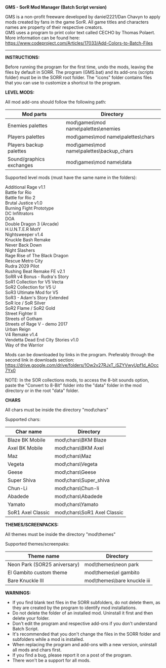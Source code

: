 <b>GMS - SorR Mod Manager (Batch Script version)</b>


GMS is a non-profit freeware developed by daniel2221/Dan Chavyn to apply mods created by fans in the game SorR.
All game titles and characters names are property of their respective creators.<br>
GMS uses a program to print color text called CECHO by Thomas Polaert. More information can be found here: https://www.codeproject.com/Articles/17033/Add-Colors-to-Batch-Files

---------------------------------------------------------------------------------------------
<b>INSTRUCTIONS:</b>

Before running the program for the first time, undo the mods, leaving the files by default in SORR.
The program (GMS.bat) and its add-ons (scripts folder) must be in the SORR root folder.
The "icons" folder contains files that you can use to customize a shortcut to the program.

<b>LEVEL MODS:</b>

All mod add-ons should follow the following path:


Mod parts		            |	Directory
------------------------|-------------------------------------------
Enemies palettes        |	mod\games\mod name\palettes\enemies
Players palettes        |	mod\games\mod name\palettes\chars
Players backup palettes	| mod\games\mod name\palettes\backup_chars
Sound/graphics exchanges| mod\games\mod name\data

Supported level mods (must have the same name in the folders):

Additional Rage v1.1<br>
Battle for Rio<br>
Battle for Rio 2<br>
Brutal Justice v1.0<br>
Burning Fight Prototype<br>
DC Infiltrators<br>
DOA<br>
Double Dragon 3 (Arcade)<br>
H.U.N.T.E.R MotY<br>
Nightsweeper v1.4<br>
Knuckle Bash Remake<br>
Never Back Down<br>
Night Slashers<br>
Rage Rise of The Black Dragon<br>
Rescue Metro City<br>
Rudra 2029 Pilot<br>
Rushing Beat Remake FE v2.1<br>
SoRR v4 Bonus - Rudra's Story<br>
SoR1 Collection for V5 Vecta<br>
SoR2 Collection for V5 U<br>
SoR3 Ultimate Mod for V5<br>
SoR3 - Adam's Story Extended<br>
SoR Ice / SoR Silver<br>
SoR2 Flame / SoR2 Gold<br>
Street Fighter II<br>
Streets of Gotham<br>
Streets of Rage V - demo 2017<br>
Urban Reign<br>
V4 Remake v1.4<br>
Vendetta Dead End City Stories v1.0<br>
Way of the Warrior<br>

Mods can be downloaded by links in the program. Preferably through the second link in downloads section: https://drive.google.com/drive/folders/1Ow2v27RJxT_iSZYVwyUpf1d_AOcc7Yx0

NOTE: In the SOR collections mods, to access the 8-bit sounds option, paste the "Convert to 8-Bit" folder into the "data" folder in the mod directory or in the root "data" folder.

<b>CHARS</b>

All chars must be inside the directory "mod\chars"

Supported chars:

Char name       |	Directory
----------------|-----------------------------------------------
Blaze BK Mobile |	mod\chars\BKM Blaze
Axel BK Mobile  |	mod\chars\BKM Axel
Maz			        |	mod\chars\Maz
Vegeta			    |	mod\chars\Vegeta
Geese           |	mod\chars\Geese
Super Shiva     |	mod\chars\Super_shiva
Chun-Li         |	mod\chars\Chun-li
Abadede			    |	mod\chars\Abadede
Yamato			    |	mod\chars\Yamato
SoR1 Axel Classic	|	mod\chars\SoR1 Axel Classic


<b>THEMES/SCREENPACKS:</b>

All themes must be inside the directory "mod\themes"

Supported themes/screenpaks:

Theme name		              |	Directory
----------------------------|-------------------------------------------
Neon Park (SOR25 aniversary)|	mod\themes\neon park
El Gambito custom theme     |	mod\themes\el gambito
Bare Knuckle III	          | mod\themes\bare knuckle iii



<b>WARNINGS:</b>

* If you find blank text files in the SORR subfolders, do not delete them, as they are created by the program to identify mod installations.
* Do not delete the folder of an installed mod. Uninstall it first and then delete your folder.
* Don't edit the program and respective add-ons if you don't understand Batch Script.
* It's recommended that you don't change the files in the SORR folder and subfolders while a mod is installed.
* When replacing the program and add-ons with a new version, uninstall all mods and chars first.
* If you find a bug, please report it on a post of the program.
* There won't be a support for all mods.
